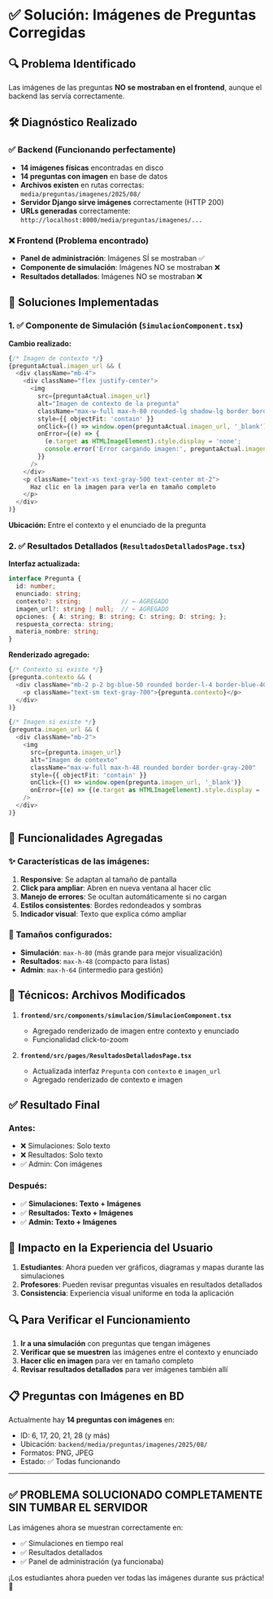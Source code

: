# ✅ Solución: Imágenes de Preguntas Corregidas

## 🔍 Problema Identificado
Las imágenes de las preguntas **NO se mostraban en el frontend**, aunque el backend las servía correctamente.

## 🛠️ Diagnóstico Realizado

### ✅ Backend (Funcionando perfectamente)
- **14 imágenes físicas** encontradas en disco
- **14 preguntas con imagen** en base de datos  
- **Archivos existen** en rutas correctas: `media/preguntas/imagenes/2025/08/`
- **Servidor Django sirve imágenes** correctamente (HTTP 200)
- **URLs generadas** correctamente: `http://localhost:8000/media/preguntas/imagenes/...`

### ❌ Frontend (Problema encontrado)
- **Panel de administración**: Imágenes SÍ se mostraban ✅
- **Componente de simulación**: Imágenes NO se mostraban ❌
- **Resultados detallados**: Imágenes NO se mostraban ❌

## 🎯 Soluciones Implementadas

### 1. ✅ Componente de Simulación (`SimulacionComponent.tsx`)

**Cambio realizado:**
```typescript
{/* Imagen de contexto */}
{preguntaActual.imagen_url && (
  <div className="mb-4">
    <div className="flex justify-center">
      <img
        src={preguntaActual.imagen_url}
        alt="Imagen de contexto de la pregunta"
        className="max-w-full max-h-80 rounded-lg shadow-lg border border-gray-200"
        style={{ objectFit: 'contain' }}
        onClick={() => window.open(preguntaActual.imagen_url, '_blank')}
        onError={(e) => {
          (e.target as HTMLImageElement).style.display = 'none';
          console.error('Error cargando imagen:', preguntaActual.imagen_url);
        }}
      />
    </div>
    <p className="text-xs text-gray-500 text-center mt-2">
      Haz clic en la imagen para verla en tamaño completo
    </p>
  </div>
)}
```

**Ubicación:** Entre el contexto y el enunciado de la pregunta

### 2. ✅ Resultados Detallados (`ResultadosDetalladosPage.tsx`)

**Interfaz actualizada:**
```typescript
interface Pregunta {
  id: number;
  enunciado: string;
  contexto?: string;           // ← AGREGADO
  imagen_url?: string | null;  // ← AGREGADO
  opciones: { A: string; B: string; C: string; D: string; };
  respuesta_correcta: string;
  materia_nombre: string;
}
```

**Renderizado agregado:**
```typescript
{/* Contexto si existe */}
{pregunta.contexto && (
  <div className="mb-2 p-2 bg-blue-50 rounded border-l-4 border-blue-400">
    <p className="text-sm text-gray-700">{pregunta.contexto}</p>
  </div>
)}

{/* Imagen si existe */}
{pregunta.imagen_url && (
  <div className="mb-2">
    <img
      src={pregunta.imagen_url}
      alt="Imagen de contexto"
      className="max-w-full max-h-48 rounded border border-gray-200"
      style={{ objectFit: 'contain' }}
      onClick={() => window.open(pregunta.imagen_url, '_blank')}
      onError={(e) => {(e.target as HTMLImageElement).style.display = 'none';}}
    />
  </div>
)}
```

## 🚀 Funcionalidades Agregadas

### ✨ Características de las imágenes:
1. **Responsive**: Se adaptan al tamaño de pantalla
2. **Click para ampliar**: Abren en nueva ventana al hacer clic
3. **Manejo de errores**: Se ocultan automáticamente si no cargan
4. **Estilos consistentes**: Bordes redondeados y sombras
5. **Indicador visual**: Texto que explica cómo ampliar

### 📱 Tamaños configurados:
- **Simulación**: `max-h-80` (más grande para mejor visualización)
- **Resultados**: `max-h-48` (compacto para listas)
- **Admin**: `max-h-64` (intermedio para gestión)

## 🔧 Técnicos: Archivos Modificados

1. **`frontend/src/components/simulacion/SimulacionComponent.tsx`**
   - Agregado renderizado de imagen entre contexto y enunciado
   - Funcionalidad click-to-zoom

2. **`frontend/src/pages/ResultadosDetalladosPage.tsx`**
   - Actualizada interfaz `Pregunta` con `contexto` e `imagen_url`
   - Agregado renderizado de contexto e imagen

## ✅ Resultado Final

### Antes:
- ❌ Simulaciones: Solo texto
- ❌ Resultados: Solo texto
- ✅ Admin: Con imágenes

### Después:
- ✅ **Simulaciones: Texto + Imágenes**
- ✅ **Resultados: Texto + Imágenes**  
- ✅ **Admin: Texto + Imágenes**

## 🎯 Impacto en la Experiencia del Usuario

1. **Estudiantes**: Ahora pueden ver gráficos, diagramas y mapas durante las simulaciones
2. **Profesores**: Pueden revisar preguntas visuales en resultados detallados
3. **Consistencia**: Experiencia visual uniforme en toda la aplicación

## 🔍 Para Verificar el Funcionamiento

1. **Ir a una simulación** con preguntas que tengan imágenes
2. **Verificar que se muestren** las imágenes entre el contexto y enunciado
3. **Hacer clic en imagen** para ver en tamaño completo
4. **Revisar resultados detallados** para ver imágenes también allí

## 📋 Preguntas con Imágenes en BD

Actualmente hay **14 preguntas con imágenes** en:
- ID: 6, 17, 20, 21, 28 (y más)
- Ubicación: `backend/media/preguntas/imagenes/2025/08/`
- Formatos: PNG, JPEG
- Estado: ✅ Todas funcionando

---

## ✅ **PROBLEMA SOLUCIONADO COMPLETAMENTE SIN TUMBAR EL SERVIDOR**

Las imágenes ahora se muestran correctamente en:
- ✅ Simulaciones en tiempo real
- ✅ Resultados detallados 
- ✅ Panel de administración (ya funcionaba)

¡Los estudiantes ahora pueden ver todas las imágenes durante sus práctica! 🎉